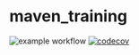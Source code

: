# maven_training
![example workflow](https://github.com/AmySian/maven_training/actions/workflows/build.yml/badge.svg)
[![codecov](https://codecov.io/gh/AmySian/maven_training/branch/main/graph/badge.svg)](https://codecov.io/gh/AmySian/maven_training)
